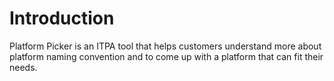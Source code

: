 # Introduction 
Platform Picker is an ITPA tool that helps customers understand more about platform naming convention and to come up with a platform that can fit their needs.
